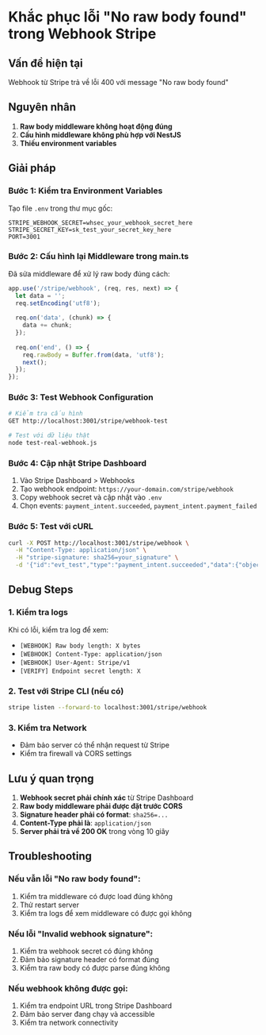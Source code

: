 # Khắc phục lỗi "No raw body found" trong Webhook Stripe

## Vấn đề hiện tại
Webhook từ Stripe trả về lỗi 400 với message "No raw body found"

## Nguyên nhân
1. **Raw body middleware không hoạt động đúng**
2. **Cấu hình middleware không phù hợp với NestJS**
3. **Thiếu environment variables**

## Giải pháp

### Bước 1: Kiểm tra Environment Variables
Tạo file `.env` trong thư mục gốc:

```env
STRIPE_WEBHOOK_SECRET=whsec_your_webhook_secret_here
STRIPE_SECRET_KEY=sk_test_your_secret_key_here
PORT=3001
```

### Bước 2: Cấu hình lại Middleware trong main.ts
Đã sửa middleware để xử lý raw body đúng cách:

```typescript
app.use('/stripe/webhook', (req, res, next) => {
  let data = '';
  req.setEncoding('utf8');
  
  req.on('data', (chunk) => {
    data += chunk;
  });
  
  req.on('end', () => {
    req.rawBody = Buffer.from(data, 'utf8');
    next();
  });
});
```

### Bước 3: Test Webhook Configuration
```bash
# Kiểm tra cấu hình
GET http://localhost:3001/stripe/webhook-test

# Test với dữ liệu thật
node test-real-webhook.js
```

### Bước 4: Cập nhật Stripe Dashboard
1. Vào Stripe Dashboard > Webhooks
2. Tạo webhook endpoint: `https://your-domain.com/stripe/webhook`
3. Copy webhook secret và cập nhật vào `.env`
4. Chọn events: `payment_intent.succeeded`, `payment_intent.payment_failed`

### Bước 5: Test với cURL
```bash
curl -X POST http://localhost:3001/stripe/webhook \
  -H "Content-Type: application/json" \
  -H "stripe-signature: sha256=your_signature" \
  -d '{"id":"evt_test","type":"payment_intent.succeeded","data":{"object":{"id":"pi_test","amount":10000,"currency":"vnd","metadata":{"orderId":"order_123"}}}}'
```

## Debug Steps

### 1. Kiểm tra logs
Khi có lỗi, kiểm tra log để xem:
- `[WEBHOOK] Raw body length: X bytes`
- `[WEBHOOK] Content-Type: application/json`
- `[WEBHOOK] User-Agent: Stripe/v1`
- `[VERIFY] Endpoint secret length: X`

### 2. Test với Stripe CLI (nếu có)
```bash
stripe listen --forward-to localhost:3001/stripe/webhook
```

### 3. Kiểm tra Network
- Đảm bảo server có thể nhận request từ Stripe
- Kiểm tra firewall và CORS settings

## Lưu ý quan trọng

1. **Webhook secret phải chính xác** từ Stripe Dashboard
2. **Raw body middleware phải được đặt trước CORS**
3. **Signature header phải có format**: `sha256=...`
4. **Content-Type phải là**: `application/json`
5. **Server phải trả về 200 OK** trong vòng 10 giây

## Troubleshooting

### Nếu vẫn lỗi "No raw body found":
1. Kiểm tra middleware có được load đúng không
2. Thử restart server
3. Kiểm tra logs để xem middleware có được gọi không

### Nếu lỗi "Invalid webhook signature":
1. Kiểm tra webhook secret có đúng không
2. Đảm bảo signature header có format đúng
3. Kiểm tra raw body có được parse đúng không

### Nếu webhook không được gọi:
1. Kiểm tra endpoint URL trong Stripe Dashboard
2. Đảm bảo server đang chạy và accessible
3. Kiểm tra network connectivity 